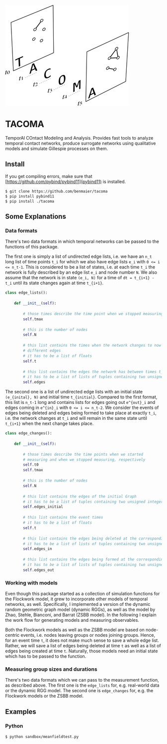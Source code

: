 ![logo](logo/logo_trimmed.png)
# TACOMA

TemporAl COntact Modeling and Analysis. Provides fast tools to analyze temporal contact networks, produce surrogate networks using qualitative models and simulate Gillespie processes on them.

## Install

If you get compiling errors, make sure that [https://github.com/pybind/pybind11](pybind11) is installed.

    $ git clone https://github.com/benmaier/tacoma
    $ pip install pybind11
    $ pip install ./tacoma

## Some Explanations

### Data formats

There's two data formats in which temporal networks can be passed to the functions of this package.

The first one is simply a list of undirected edge lists, i.e. we have
an `n_t` long list of time points `t_i` for which we also have edge lists `e_i` with `0 <= i <= n_t-1`. This is considered to be 
a list of states, i.e. at each time `t_i` the network is fully described by an edge list `e_i` and node number `N`. We also assume that the
network is in state `(e_i, N)` for a time of `dt = t_{i+1} - t_i` until its state changes again at time `t_{i+1}`.

```python
class edge_lists():

    def __init__(self):
        
        # those times describe the time point when we stopped measuring
        self.tmax

        # this is the number of nodes
        self.N

        # this list contains the times when the network changes to now contain
        # different edges
        # it has to be a list of floats
        self.t

        # this list contains the edges the network has between times t_i and t_{i+1}
        # it has to be a list of lists of tuples containing two unsigned integers
        self.edges
```

The second one is a list of undirected edge lists with an initial state `(e_{inital}, N)` and initial time `t_{initial}`. Compared to the first
format, this list is `n_t-1` long and contains lists for edges going out `e^{out}_i` and edges coming in `e^{in}_i` with `0 <= i <= n_t-2`.
We consider the events of edges being deleted and edges being formed to take place at exactly `t_i`, i.e. the network changes at `t_i` and
will remain in the same state until `t_{i+1}` when the next change takes place.

```python
class edge_changes():

    def __init__(self):
        
        # those times describe the time points when we started
        # measuring and when we stopped measuring, respectively
        self.t0
        self.tmax

        # this is the number of nodes
        self.N 

        # this list contains the edges of the initial Graph
        # it has to be a list of tuples containing two unsigned integers
        self.edges_initial 

        # this list contains the event times
        # it has to be a list of floats
        self.t

        # this list contains the edges being deleted at the corresponding times
        # it has to be a list of lists of tuples containing two unsigned integers
        self.edges_in

        # this list contains the edges being formed at the corresponding times
        # it has to be a list of lists of tuples containing two unsigned integers
        self.edges_out
```
### Working with models

Even though this package started as a collection of simulation functions for the Flockwork model, 
it grew to incorporate other models of temporal networks, as well. Specifically, I implemented a version of
the dynamic random geometric graph model (dynamic RGGs), as well as the model by Zhao, Stehle, Bianconi, and Barrat (ZSBB model).
In the following I explain the work flow for generating models and measuring observables.

Both the Flockwork models as well as the ZSBB model are based on node-centric events, i.e. nodes leaving
groups or nodes joining groups. Hence, for an event time `t`, it does not make much sense to save a whole edge list.
Rather, we will save a list of edges being deleted at time `t` as well as a list of edges being created at time `t`.
Naturally, those models need an initial state which has to be passed to the function. 

### Measuring group sizes and durations

There's two data formats which we can pass to the measurement function, as described above. The first one is the `edge_lists` for, e.g.
real-world data or the dynamic RGG model. The second one is `edge_changes` for, e.g. the Flockwork models or the ZSBB model.

## Examples

### Python

    $ python sandbox/meanfieldtest.py
